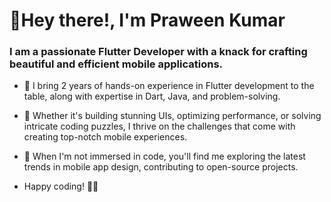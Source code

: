 ## <h1 style=""> 👋Hey there!, I'm Praween Kumar </h1>

### I am a passionate Flutter Developer with a knack for crafting beautiful and efficient mobile applications. 

<!--
**praween-link/praween-link** is a ✨ _special_ ✨ repository because its `README.md` (this file) appears on your GitHub profile.

Here are some ideas to get you started:
-->
- 🔭 I bring 2 years of hands-on experience in Flutter development to the table, along with expertise in Dart, Java, and problem-solving.
- 🚀 Whether it's building stunning UIs, optimizing performance, or solving intricate coding puzzles, I thrive on the challenges that come with creating top-notch mobile experiences.
- 📱 When I'm not immersed in code, you'll find me exploring the latest trends in mobile app design, contributing to open-source projects.
  
- Happy coding! 🚀✨
<!--
- 🌱 I’m currently learning ...
- 👯 I’m looking to collaborate on ...
- 🤔 I’m looking for help with ...
- 💬 Ask me about ...
- 📫 How to reach me: ...
- 😄 Pronouns: ...
- ⚡ Fun fact: ...
-->
